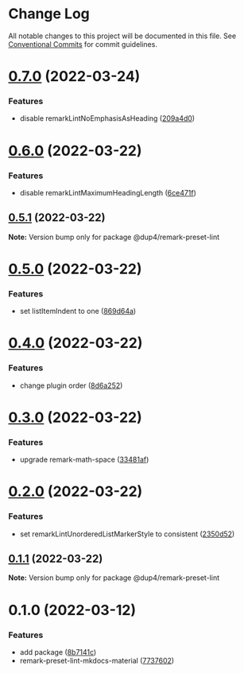 # Change Log

All notable changes to this project will be documented in this file.
See [Conventional Commits](https://conventionalcommits.org) for commit guidelines.

# [0.7.0](https://github.com/Dup4/remark-preset-lint/compare/v0.6.0...v0.7.0) (2022-03-24)


### Features

* disable remarkLintNoEmphasisAsHeading ([209a4d0](https://github.com/Dup4/remark-preset-lint/commit/209a4d062b82612e3fb8d755bac35f44f7a37d87))





# [0.6.0](https://github.com/Dup4/remark-preset-lint/compare/v0.5.1...v0.6.0) (2022-03-22)


### Features

* disable remarkLintMaximumHeadingLength ([6ce471f](https://github.com/Dup4/remark-preset-lint/commit/6ce471f0f4471d7ce53c40c827de64dbfd7a928c))





## [0.5.1](https://github.com/Dup4/remark-preset-lint/compare/v0.5.0...v0.5.1) (2022-03-22)

**Note:** Version bump only for package @dup4/remark-preset-lint





# [0.5.0](https://github.com/Dup4/remark-preset-lint/compare/v0.4.0...v0.5.0) (2022-03-22)


### Features

* set listItemIndent to one ([869d64a](https://github.com/Dup4/remark-preset-lint/commit/869d64ad3fb7f3ecd798d26e5502c9159b1c1505))





# [0.4.0](https://github.com/Dup4/remark-preset-lint/compare/v0.3.0...v0.4.0) (2022-03-22)


### Features

* change plugin order ([8d6a252](https://github.com/Dup4/remark-preset-lint/commit/8d6a2521778b5a4bb62e374b1f922ad64cf8e2c7))





# [0.3.0](https://github.com/Dup4/remark-preset-lint/compare/v0.2.0...v0.3.0) (2022-03-22)


### Features

* upgrade remark-math-space ([33481af](https://github.com/Dup4/remark-preset-lint/commit/33481afe819c95df15d9fcad2df8787b62705881))





# [0.2.0](https://github.com/Dup4/remark-preset-lint/compare/v0.1.1...v0.2.0) (2022-03-22)


### Features

* set remarkLintUnorderedListMarkerStyle to consistent ([2350d52](https://github.com/Dup4/remark-preset-lint/commit/2350d522b79b54ef78919a534f6b3525f08a8c56))





## [0.1.1](https://github.com/Dup4/remark-preset-lint/compare/v0.1.0...v0.1.1) (2022-03-22)

**Note:** Version bump only for package @dup4/remark-preset-lint





# 0.1.0 (2022-03-12)


### Features

* add package ([8b7141c](https://github.com/Dup4/remark-preset-lint/commit/8b7141cc58cdda830e6713469963bd126e195d02))
* remark-preset-lint-mkdocs-material ([7737602](https://github.com/Dup4/remark-preset-lint/commit/773760298a56771c8b4085ea704f2dfd5054adf2))
